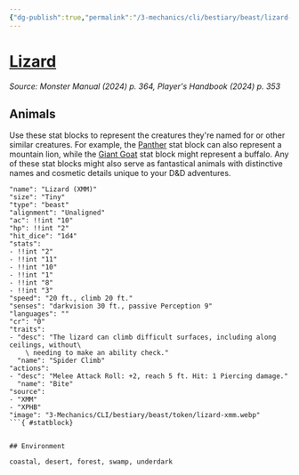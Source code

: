 ```yaml
---
{"dg-publish":true,"permalink":"/3-mechanics/cli/bestiary/beast/lizard-xmm/","tags":["ttrpg-cli/compendium/src/5e/xmm","ttrpg-cli/monster/cr/0","ttrpg-cli/monster/environment/coastal","ttrpg-cli/monster/environment/desert","ttrpg-cli/monster/environment/forest","ttrpg-cli/monster/environment/swamp","ttrpg-cli/monster/environment/underdark","ttrpg-cli/monster/size/tiny","ttrpg-cli/monster/type/beast"],"noteIcon":""}
---
```


# [Lizard](3-Mechanics\CLI\bestiary\beast/lizard-xmm.md)
*Source: Monster Manual (2024) p. 364, Player's Handbook (2024) p. 353*  

## Animals

Use these stat blocks to represent the creatures they're named for or other similar creatures. For example, the [Panther](3-Mechanics/CLI/bestiary/beast/panther-xmm.md) stat block can also represent a mountain lion, while the [Giant Goat](3-Mechanics/CLI/bestiary/beast/giant-goat-xmm.md) stat block might represent a buffalo. Any of these stat blocks might also serve as fantastical animals with distinctive names and cosmetic details unique to your D&D adventures.

```statblock
"name": "Lizard (XMM)"
"size": "Tiny"
"type": "beast"
"alignment": "Unaligned"
"ac": !!int "10"
"hp": !!int "2"
"hit_dice": "1d4"
"stats":
- !!int "2"
- !!int "11"
- !!int "10"
- !!int "1"
- !!int "8"
- !!int "3"
"speed": "20 ft., climb 20 ft."
"senses": "darkvision 30 ft., passive Perception 9"
"languages": ""
"cr": "0"
"traits":
- "desc": "The lizard can climb difficult surfaces, including along ceilings, without\
    \ needing to make an ability check."
  "name": "Spider Climb"
"actions":
- "desc": "Melee Attack Roll: +2, reach 5 ft. Hit: 1 Piercing damage."
  "name": "Bite"
"source":
- "XMM"
- "XPHB"
"image": "3-Mechanics/CLI/bestiary/beast/token/lizard-xmm.webp"
```{ #statblock}


## Environment

coastal, desert, forest, swamp, underdark